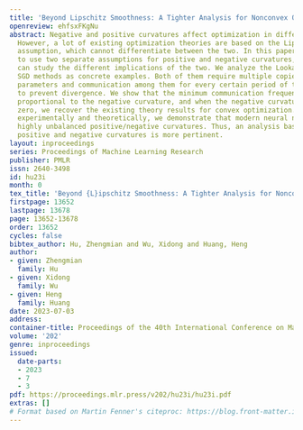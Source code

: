 ```yaml
---
title: 'Beyond Lipschitz Smoothness: A Tighter Analysis for Nonconvex Optimization'
openreview: ehfsxFKgNu
abstract: Negative and positive curvatures affect optimization in different ways.
  However, a lot of existing optimization theories are based on the Lipschitz smoothness
  assumption, which cannot differentiate between the two. In this paper, we propose
  to use two separate assumptions for positive and negative curvatures, so that we
  can study the different implications of the two. We analyze the Lookahead and Local
  SGD methods as concrete examples. Both of them require multiple copies of model
  parameters and communication among them for every certain period of time in order
  to prevent divergence. We show that the minimum communication frequency is inversely
  proportional to the negative curvature, and when the negative curvature becomes
  zero, we recover the existing theory results for convex optimization. Finally, both
  experimentally and theoretically, we demonstrate that modern neural networks have
  highly unbalanced positive/negative curvatures. Thus, an analysis based on separate
  positive and negative curvatures is more pertinent.
layout: inproceedings
series: Proceedings of Machine Learning Research
publisher: PMLR
issn: 2640-3498
id: hu23i
month: 0
tex_title: 'Beyond {L}ipschitz Smoothness: A Tighter Analysis for Nonconvex Optimization'
firstpage: 13652
lastpage: 13678
page: 13652-13678
order: 13652
cycles: false
bibtex_author: Hu, Zhengmian and Wu, Xidong and Huang, Heng
author:
- given: Zhengmian
  family: Hu
- given: Xidong
  family: Wu
- given: Heng
  family: Huang
date: 2023-07-03
address: 
container-title: Proceedings of the 40th International Conference on Machine Learning
volume: '202'
genre: inproceedings
issued:
  date-parts:
  - 2023
  - 7
  - 3
pdf: https://proceedings.mlr.press/v202/hu23i/hu23i.pdf
extras: []
# Format based on Martin Fenner's citeproc: https://blog.front-matter.io/posts/citeproc-yaml-for-bibliographies/
---
```

